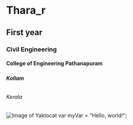  # <h1> Thara_r 
 ## <h2>First year
 ### <h3>Civil Engineering
 #### <h4>College of Engineering Pathanapuram
 ##### <h5>Kollam
 ###### <h6>Kerala
 ![Image of Yaktocat](https://octodex.github.com/images/yaktocat.png)
var myVar = "Hello, world!";
